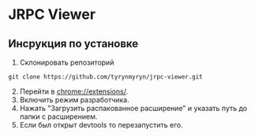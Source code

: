 # JRPC Viewer

## Инсрукция по установке

1. Склонировать репозиторий

```
git clone https://github.com/tyrynmyryn/jrpc-viewer.git
```

2. Перейти в [chrome://extensions/](chrome://extensions/).
3. Включить режим разработчика.
4. Нажать "Загрузить распакованное расширение" и указать путь до папки с расширением.
5. Если был открыт devtools то перезапустить его.
